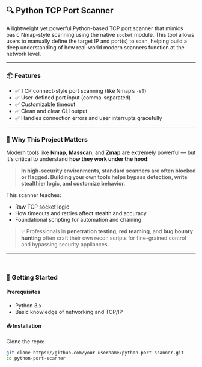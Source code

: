 ## 🔍 Python TCP Port Scanner

A lightweight yet powerful Python-based TCP port scanner that mimics basic Nmap-style scanning using the native `socket` module. This tool allows users to manually define the target IP and port(s) to scan, helping build a deep understanding of how real-world modern scanners function at the network level.

---

### 📦 Features

- ✅ TCP connect-style port scanning (like Nmap’s `-sT`)
- ✅ User-defined port input (comma-separated)
- ✅ Customizable timeout
- ✅ Clean and clear CLI output
- ✅ Handles connection errors and user interrupts gracefully

---

### 🧠 Why This Project Matters

Modern tools like **Nmap**, **Masscan**, and **Zmap** are extremely powerful — but it's critical to understand **how they work under the hood**:

> **In high-security environments, standard scanners are often blocked or flagged. Building your own tools helps bypass detection, write stealthier logic, and customize behavior.**

This scanner teaches:
- Raw TCP socket logic
- How timeouts and retries affect stealth and accuracy
- Foundational scripting for automation and chaining

> 💡 Professionals in **penetration testing**, **red teaming**, and **bug bounty hunting** often craft their own recon scripts for fine-grained control and bypassing security appliances.

---

<br>

### 🚀 Getting Started

#### Prerequisites
- Python 3.x
- Basic knowledge of networking and TCP/IP

#### 📥 Installation

Clone the repo:

```bash
git clone https://github.com/your-username/python-port-scanner.git
cd python-port-scanner
